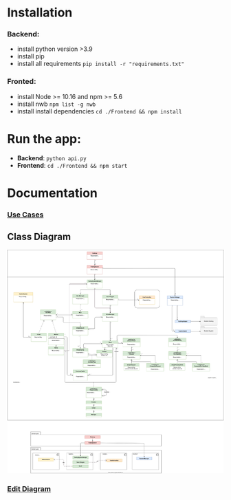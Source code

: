 # Installation

### Backend:

-   install python version >3.9
-   install pip
-   install all requirements `pip install -r "requirements.txt"`

### Fronted:

-   install Node >= 10.16 and npm >= 5.6
-   install nwb `npm list -g nwb`
-   install install dependencies `cd ./Frontend && npm install`

# Run the app:

-   **Backend**: `python api.py`
-   **Frontend**: `cd ./Frontend && npm start`

# Documentation

### [Use Cases](Documentation/Use%20Cases.md)

## Class Diagram

![class diagram](Documentation/ClassDiagram.drawio.svg)

### [Edit Diagram](https://viewer.diagrams.net/?highlight=0000ff&edit=https%3A%2F%2Fapp.diagrams.net%2F%23HSeanPikulin%252FTradingSystem%252FDocumentation%252FDocumentation%252FClassDiagram.drawio.svg&layers=1&nav=1&title=ClassDiagram.drawio.svg#Uhttps%3A%2F%2Fraw.githubusercontent.com%2FSeanPikulin%2FTradingSystem%2FDocumentation%2FDocumentation%2FClassDiagram.drawio.svg%3Ftoken%3DALTBLBTKMMZHRUJV7OT64XDALBLNS)
